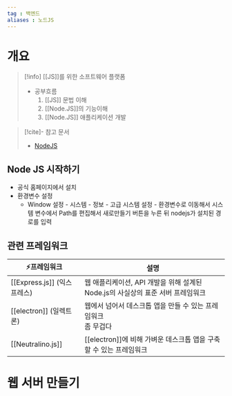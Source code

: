 ```yaml
---
tag : 백엔드
aliases : 노드JS
---
```

# 개요
>[!info]  [[JS]]를 위한 소프트웨어 플랫폼
> - 공부흐름
> 	1. [[JS]] 문법 이해
> 	2. [[Node.JS]]의 기능이해
> 	3. [[Node.JS]] 애플리케이션 개발

>[!cite]- 참고 문서 
> - [NodeJS](https://hanamon.kr/nodejs-%EA%B0%9C%EB%85%90-%EC%9D%B4%ED%95%B4%ED%95%98%EA%B8%B0/)
## Node JS 시작하기
- 공식 홈페이지에서 설치
- 환경변수 설정
	- Window 설정 - 시스템 - 정보 - 고급 시스템 설정 - 환경변수로 이동해서 시스템 변수에서 Path를 편집해서 새로만들기 버튼을 누른 뒤 nodejs가 설치된 경로를 입력

## 관련 프레임워크

| ⚡프레임워크                | 설명                                                                            |
| --------------------------- | ------------------------------------------------------------------------------- |
| [[Express.js]] (익스프레스) | 웹 애플리케이션, API 개발을 위해 설계된 Node.js의 사실상의 표준 서버 프레임워크 |
| [[electron]] (일렉트론)     | 웹에서 넘어서 데스크톱 앱을 만들 수 있는 프레임워크<br>좀 무겁다                |
| [[Neutralino.js]]     | [[electron]]에 비해 가벼운 데스크톱 앱을 구축할 수 있는 프레임워크                                                                               |


# 웹 서버 만들기



